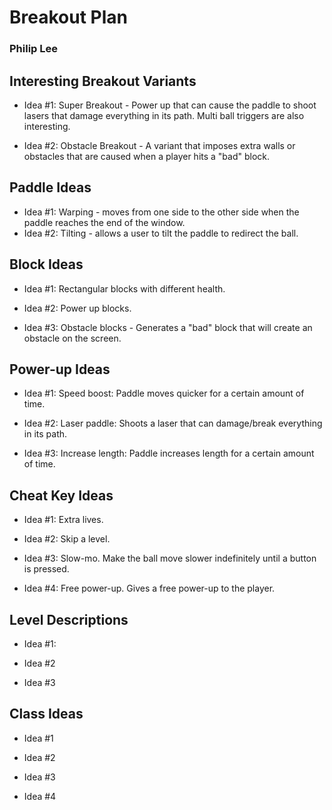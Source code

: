 # Breakout Plan
### Philip Lee

## Interesting Breakout Variants

 * Idea #1: Super Breakout - Power up that can cause the paddle to shoot lasers
that damage everything in its path. Multi ball triggers are also interesting.

 * Idea #2: Obstacle Breakout - A variant that imposes extra walls or obstacles
that are caused when a player hits a "bad" block. 

## Paddle Ideas

 * Idea #1: Warping - moves from one side to the other side when the paddle reaches
the end of the window.
 * Idea #2: Tilting - allows a user to tilt the paddle to redirect the ball.


## Block Ideas

 * Idea #1: Rectangular blocks with different health.

 * Idea #2: Power up blocks.

 * Idea #3: Obstacle blocks - Generates a "bad" block that will create an obstacle
on the screen.

## Power-up Ideas

 * Idea #1: Speed boost: Paddle moves quicker for a certain amount of time.

 * Idea #2: Laser paddle: Shoots a laser that can damage/break everything in its path.

 * Idea #3: Increase length: Paddle increases length for a certain amount of time.


## Cheat Key Ideas

 * Idea #1: Extra lives.

 * Idea #2: Skip a level.

 * Idea #3: Slow-mo. Make the ball move slower indefinitely until a button is pressed.

 * Idea #4: Free power-up. Gives a free power-up to the player.


## Level Descriptions

 * Idea #1: 

 * Idea #2

 * Idea #3


## Class Ideas

 * Idea #1

 * Idea #2

 * Idea #3

 * Idea #4

